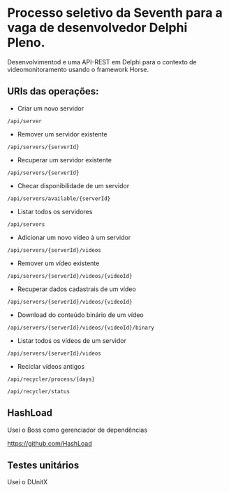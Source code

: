 # Processo seletivo da Seventh para a vaga de desenvolvedor Delphi Pleno.

Desenvolvimentod e uma API-REST em Delphi para o contexto de videomonitoramento usando o framework Horse.


## URIs das operações:

 - Criar um novo servidor

```/api/server ```

- Remover um servidor existente

```/api/servers/{serverId}```

- Recuperar um servidor existente

```/api/servers/{serverId}```

- Checar disponibilidade de um servidor

```/api/servers/available/{serverId}```

- Listar todos os servidores

```/api/servers```

- Adicionar um novo vídeo à um servidor

```/api/servers/{serverId}/videos```

- Remover um vídeo existente

```/api/servers/{serverId}/videos/{videoId}```

- Recuperar dados cadastrais de um vídeo

```/api/servers/{serverId}/videos/{videoId}```

- Download do conteúdo binário de um vídeo

```/api/servers/{serverId}/videos/{videoId}/binary```

- Listar todos os vídeos de um servidor

```/api/servers/{serverId}/videos```

- Reciclar vídeos antigos

```/api/recycler/process/{days}```

```/api/recycler/status```

## HashLoad

Usei o Boss como gerenciador de dependências

https://github.com/HashLoad

## Testes unitários

Usei o DUnitX
